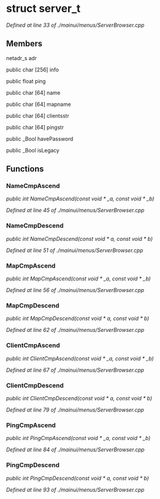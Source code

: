 # struct server_t

*Defined at line 33 of ./mainui/menus/ServerBrowser.cpp*

## Members

netadr_s adr

public char [256] info

public float ping

public char [64] name

public char [64] mapname

public char [64] clientsstr

public char [64] pingstr

public _Bool havePassword

public _Bool isLegacy



## Functions

### NameCmpAscend

*public int NameCmpAscend(const void * _a, const void * _b)*

*Defined at line 45 of ./mainui/menus/ServerBrowser.cpp*

### NameCmpDescend

*public int NameCmpDescend(const void * a, const void * b)*

*Defined at line 51 of ./mainui/menus/ServerBrowser.cpp*

### MapCmpAscend

*public int MapCmpAscend(const void * _a, const void * _b)*

*Defined at line 56 of ./mainui/menus/ServerBrowser.cpp*

### MapCmpDescend

*public int MapCmpDescend(const void * a, const void * b)*

*Defined at line 62 of ./mainui/menus/ServerBrowser.cpp*

### ClientCmpAscend

*public int ClientCmpAscend(const void * _a, const void * _b)*

*Defined at line 67 of ./mainui/menus/ServerBrowser.cpp*

### ClientCmpDescend

*public int ClientCmpDescend(const void * a, const void * b)*

*Defined at line 79 of ./mainui/menus/ServerBrowser.cpp*

### PingCmpAscend

*public int PingCmpAscend(const void * _a, const void * _b)*

*Defined at line 84 of ./mainui/menus/ServerBrowser.cpp*

### PingCmpDescend

*public int PingCmpDescend(const void * a, const void * b)*

*Defined at line 93 of ./mainui/menus/ServerBrowser.cpp*



